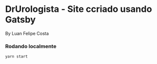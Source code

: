 # DrUrologista - Site ccriado usando Gatsby
By Luan Felipe Costa

### Rodando localmente

```yarn start```
